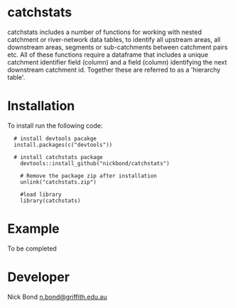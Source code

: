 <!-- README.md is generated from README.Rmd. Please edit that file -->
catchstats
==========

catchstats includes a number of functions for working with nested catchment or river-network data tables, to identify all upstream areas, all downstream areas, segments or sub-catchments between catchment pairs etc. All of these functions require a dataframe that includes a unique catchment identifier field (column) and a field (column) identifying the next downstream catchment id. Together these are referred to as a 'hierarchy table'.

Installation
============

To install run the following code:

      # install devtools pacakge
      install.packages(c("devtools"))

      # install catchstats package
        devtools::install_github("nickbond/catchstats")

        # Remove the package zip after installation
        unlink("catchstats.zip")
        
        #load library
        library(catchstats)

Example
=======

To be completed <!--  The code below produces the following plot for Cooper Creek, a highly ephemeral river in western Queensland, Australia. The function uses geom_raster() from the ggplot2 package. Addtional options are available (see ?ctf_heatmap for details). --> <!-- ``` --> <!--  library(hydrostats) --> <!--  library(hydroplots) --> <!--  data(Cooper) --> <!--  ctf_heatmap(Cooper) --> <!-- ```  --> <!-- ![Alt tag](https://github.com/nickbond/hydroplots/raw/master/ctf_heatmap.png "CTF Heatmap") -->

Developer
=========

Nick Bond <n.bond@griffith.edu.au>
